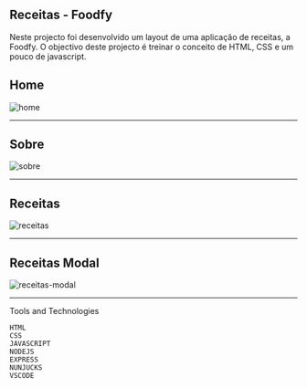 
 ## Receitas - Foodfy
 Neste projecto foi desenvolvido um layout de uma aplicação de receitas, a Foodfy.
 O objectivo deste projecto é treinar o  conceito de HTML, CSS e um pouco de javascript.
 ##
 ## Home
![home](https://user-images.githubusercontent.com/26737849/86235036-ba632a80-bb8f-11ea-98b9-2ee3a63affa5.png)
 <hr>
 
 ##
 ## Sobre
![sobre](https://user-images.githubusercontent.com/26737849/86236151-7ffa8d00-bb91-11ea-9482-ab1af74cbeec.png)
 <hr>
 
 ##
 ## Receitas
![receitas](https://user-images.githubusercontent.com/26737849/86236475-0c0cb480-bb92-11ea-8c9b-548c16e6612e.png)
 <hr>
 
 ##
 ## Receitas Modal
![receitas-modal](https://user-images.githubusercontent.com/26737849/86237071-05cb0800-bb93-11ea-8ff6-fc09e63065f0.png)
 <hr>
 
 Tools and Technologies

    HTML
    CSS
    JAVASCRIPT
    NODEJS
    EXPRESS
    NUNJUCKS
    VSCODE

 


